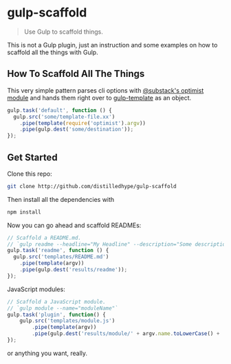 # gulp-scaffold

> Use Gulp to scaffold things.

This is not a Gulp plugin, just an instruction and some examples on how to scaffold all the things with Gulp.

## How To Scaffold All The Things

This very simple pattern parses cli options with [@substack's optimist module](https://github.com/substack/node-optimist) and hands them right over to [gulp-template](https://github.com/sindresorhus/gulp-template) as an object.

```js
gulp.task('default', function () {
  gulp.src('some/template-file.xx')
    .pipe(template(require('optimist').argv))
    .pipe(gulp.dest('some/destination'));
});
```

## Get Started

Clone this repo:

```sh
git clone http://github.com/distilledhype/gulp-scaffold
```

Then install all the dependencies with 

```js
npm install 
```

Now you can go ahead and scaffold READMEs:

```js
// Scaffold a README.md.
// `gulp readme --headline="My Headline" --description="Some description."`
gulp.task('readme', function () {
  gulp.src('templates/README.md')
    .pipe(template(argv))
    .pipe(gulp.dest('results/readme'));
});
```

JavaScript modules:

```js
// Scaffold a JavaScript module.
// `gulp module --name="moduleName"`
gulp.task('plugin', function() {
	gulp.src('templates/module.js')
		.pipe(template(argv))
		.pipe(gulp.dest('results/module/' + argv.name.toLowerCase() + '.js'));
});
```

or anything you want, really.
